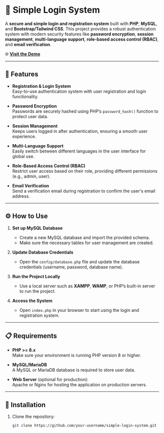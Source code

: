 # 🚀 Simple Login System

A **secure and simple login and registration system** built with **PHP**, **MySQL**, and **Bootstrap/Tailwind CSS**. This project provides a robust authentication system with modern security features like **password encryption**, **session management**, **multi-language support**, **role-based access control (RBAC)**, and **email verification**.

🌐 **[Visit the Demo](http://mindenrysimple.kesug.com/)**

---

## 🌟 Features

- **Registration & Login System**  
  Easy-to-use authentication system with user registration and login functionality.
  
- **Password Encryption**  
  Passwords are securely hashed using PHP’s `password_hash()` function to protect user data.

- **Session Management**  
  Keeps users logged in after authentication, ensuring a smooth user experience.

- **Multi-Language Support**  
  Easily switch between different languages in the user interface for global use.

- **Role-Based Access Control (RBAC)**  
  Restrict user access based on their role, providing different permissions (e.g., admin, user).

- **Email Verification**  
  Send a verification email during registration to confirm the user's email address.

---

## ⚙️ How to Use

1. **Set up MySQL Database**  
   - Create a new MySQL database and import the provided schema.
   - Make sure the necessary tables for user management are created.

2. **Update Database Credentials**  
   - Open the `config/database.php` file and update the database credentials (username, password, database name).

3. **Run the Project Locally**  
   - Use a local server such as **XAMPP**, **WAMP**, or PHP’s built-in server to run the project.

4. **Access the System**  
   - Open `index.php` in your browser to start using the login and registration system.

---

## 📋 Requirements

- **PHP >= 8.x**  
  Make sure your environment is running PHP version 8 or higher.

- **MySQL/MariaDB**  
  A MySQL or MariaDB database is required to store user data.

- **Web Server** (optional for production):  
  Apache or Nginx for hosting the application on production servers.

---

## 🚀 Installation

1. Clone the repository:

   ```bash
   git clone https://github.com/your-username/simple-login-system.git
